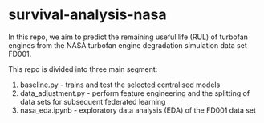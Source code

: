 # survival-analysis-nasa
In this repo, we aim to predict the remaining useful life (RUL) of turbofan engines from the NASA turbofan engine
degradation simulation data set FD001.

This repo is divided into three main segment:
1. baseline.py - trains and test the selected centralised models
2. data_adjustment.py - perform feature engineering and the splitting of data sets for subsequent federated learning
3. nasa_eda.ipynb - exploratory data analysis (EDA) of the FD001 data set


